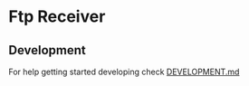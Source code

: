 # Ftp Receiver

## Development

For help getting started developing check [DEVELOPMENT.md](DEVELOPMENT.md)
